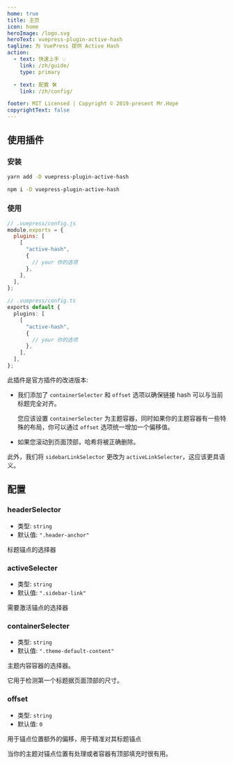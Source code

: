 ```yaml
---
home: true
title: 主页
icon: home
heroImage: /logo.svg
heroText: vuepress-plugin-active-hash
tagline: 为 VuePress 提供 Active Hash
action:
  - text: 快速上手 💡
    link: /zh/guide/
    type: primary

  - text: 配置 🛠
    link: /zh/config/

footer: MIT Licensed | Copyright © 2019-present Mr.Hope
copyrightText: false
---
```


## 使用插件

### 安装

<CodeGroup>
<CodeGroupItem title="yarn">

```bash
yarn add -D vuepress-plugin-active-hash
```

</CodeGroupItem>

<CodeGroupItem title="npm">

```bash
npm i -D vuepress-plugin-active-hash
```

</CodeGroupItem>
</CodeGroup>

### 使用

<CodeGroup>
<CodeGroupItem title="js">

```js
// .vuepress/config.js
module.exports = {
  plugins: [
    [
      "active-hash",
      {
        // your 你的选项
      },
    ],
  ],
};
```

</CodeGroupItem>

<CodeGroupItem title="ts">

```ts
// .vuepress/config.ts
exports default {
  plugins: [
    [
      "active-hash",
      {
        // your 你的选项
      },
    ],
  ],
};
```

</CodeGroupItem>
</CodeGroup>

此插件是官方插件的改进版本:

- 我们添加了 `containerSelecter` 和 `offset` 选项以确保链接 hash 可以与当前标题完全对齐。

  您应该设置 `containerSelecter` 为主题容器，同时如果你的主题容器有一些特殊的布局，你可以通过 `offset` 选项统一增加一个偏移值。

- 如果您滚动到页面顶部，哈希将被正确删除。

此外，我们将 `sidebarLinkSelector` 更改为 `activeLinkSelecter`，这应该更具语义。

## 配置

### headerSelector

- 类型: `string`
- 默认值: `".header-anchor"`

标题锚点的选择器

### activeSelecter

- 类型: `string`
- 默认值: `".sidebar-link"`

需要激活锚点的选择器

### containerSelecter

- 类型: `string`
- 默认值: `".theme-default-content"`

主题内容容器的选择器。

它用于检测第一个标题据页面顶部的尺寸。

### offset

- 类型: `string`
- 默认值: `0`

用于锚点位置额外的偏移，用于精准对其标题锚点

当你的主题对锚点位置有处理或者容器有顶部填充时很有用。
